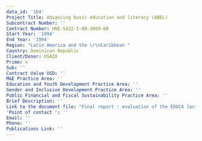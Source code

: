```yaml
---
data_id: '104'
Project Title: Advancing basic education and literacy (ABEL)
Subcontract Number: ''
Contract Number: HNE-5832-I-00-3069-00
Start Year: '1994'
End Year: '1994'
Region: "Latin America and the \r\nCaribbean "
Country: Dominican Republic
Client/Donor: USAID
Prime: x
Sub: ''
Contract Value USD: ''
M&E Practice Area: ''
Education and Youth Development Practice Area: ''
Gender and Inclusive Development Practice Area: ''
Public Financial and Fiscal Sustainability Practice Area: ''
Brief Description: ''
Link to the document file: "Final report : evaluation of the EDUCA [action for basic education] private initiatives in primary education project (PIPE) \r\n\r\n"
'Point of contact ': ''
Email: ''
Phone: ''
Publications Link: ''
---
```

